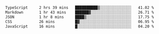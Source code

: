 <!--START_SECTION:waka-->

```txt
TypeScript     2 hrs 39 mins   ██████████▒░░░░░░░░░░░░░░   41.02 %
Markdown       1 hr 43 mins    ██████▓░░░░░░░░░░░░░░░░░░   26.71 %
JSON           1 hr 8 mins     ████▒░░░░░░░░░░░░░░░░░░░░   17.75 %
CSS            26 mins         █▓░░░░░░░░░░░░░░░░░░░░░░░   06.95 %
JavaScript     16 mins         █░░░░░░░░░░░░░░░░░░░░░░░░   04.20 %
```

<!--END_SECTION:waka-->
